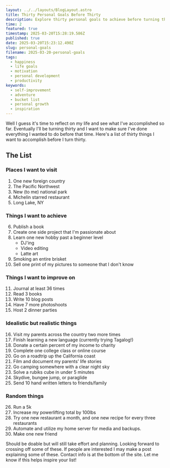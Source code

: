 ```yaml
---
layout: ../../layouts/BlogLayout.astro
title: Thirty Personal Goals Before Thirty
description: Explore thirty personal goals to achieve before turning thirty, from travel adventures to self-improvement milestones.
time: 2
featured: true
timestamp: 2025-03-20T15:28:19.586Z
published: true
date: 2025-03-20T15:23:12.490Z
slug: personal-goals
filename: 2025-03-20-personal-goals
tags:
  - happiness
  - life goals
  - motivation
  - personal development
  - productivity
keywords:
  - self-improvement
  - adventure
  - bucket list
  - personal growth
  - inspiration
---
```


Well I guess it's time to reflect on my life and see what I've accomplished so far. Eventually I'll be turning thirty and I want to make sure I've done everything I wanted to do before that time. Here's a list of thirty things I want to accomplish before I turn thirty.

## The List

### Places I want to visit

1. One new foreign country
2. The Pacific Northwest
3. New (to me) national park
4. Michelin starred restaurant
5. Long Lake, NY

### Things I want to achieve

6. Publish a book
7. Create one side project that I'm passionate about
8. Learn one new hobby past a beginner level
   - DJ'ing
   - Video editing
   - Latte art
9. Smoking an entire brisket
10. Sell one print of my pictures to someone that I don't know

### Things I want to improve on

11. Journal at least 36 times
12. Read 3 books
13. Write 10 blog posts
14. Have 7 more photoshoots
15. Host 2 dinner parties

### Idealistic but realistic things

16. Visit my parents across the country two more times
17. Finish learning a new language (currently trying Tagalog!)
18. Donate a certain percent of my income to charity
19. Complete one college class or online course
20. Go on a roadtrip up the California coast
21. Film and document my parents’ life stories
22. Go camping somewhere with a clear night sky
23. Solve a rubiks cube in under 5 minutes
24. Skydive, bungee jump, or paraglide
25. Send 10 hand written letters to friends/family

### Random things

26. Run a 5k
27. Increase my powerlifting total by 100lbs
28. Try one new restaurant a month, and one new recipe for every three restaurants
29. Automate and utilize my home server for media and backups.
30. Make one new friend

Should be doable but will still take effort and planning. Looking forward to crossing off some of these. If people are interested I may make a post explaining some of these. Contact info is at the bottom of the site. Let me know if this helps inspire your list!
